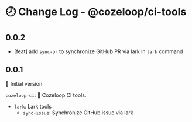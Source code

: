# 🕗 Change Log - @cozeloop/ci-tools

## 0.0.2
* [feat] add `sync-pr` to synchronize GitHub PR via lark in `lark` command

## 0.0.1
🌱 Initial version

`cozeloop-ci`: 🔧 Cozeloop CI tools.
- `lark`: Lark tools
  - `sync-issue`: Synchronize GitHub issue via lark
